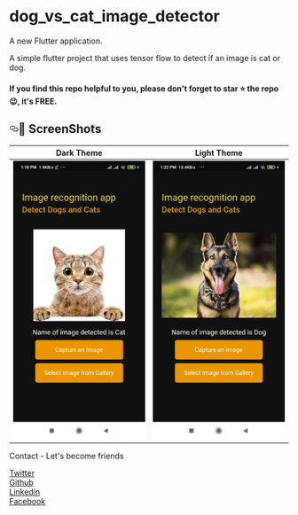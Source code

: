 # dog_vs_cat_image_detector

A new Flutter application.

A simple flutter project that uses tensor flow to detect if an image is cat or dog.

<h4>If you find this repo helpful to you, please don't forget to star ⭐ the repo 😉, it's FREE. </h4>

<p align="center"><h2><a id="user-content--screenshots" class="anchor" aria-hidden="true" href="#-screenshots"><svg class="octicon octicon-link" viewBox="0 0 16 16" version="1.1" width="16" height="16" aria-hidden="true"><path fill-rule="evenodd" d="M4 9h1v1H4c-1.5 0-3-1.69-3-3.5S2.55 3 4 3h4c1.45 0 3 1.69 3 3.5 0 1.41-.91 2.72-2 3.25V8.59c.58-.45 1-1.27 1-2.09C10 5.22 8.98 4 8 4H4c-.98 0-2 1.22-2 2.5S3 9 4 9zm9-3h-1v1h1c1 0 2 1.22 2 2.5S13.98 12 13 12H9c-.98 0-2-1.22-2-2.5 0-.83.42-1.64 1-2.09V6.25c-1.09.53-2 1.84-2 3.25C6 11.31 7.55 13 9 13h4c1.45 0 3-1.69 3-3.5S14.5 6 13 6z"></path></svg></a><g-emoji class="g-emoji" alias="camera_flash" fallback-src="https://github.githubassets.com/images/icons/emoji/unicode/1f4f8.png">📸</g-emoji> ScreenShots</h2></p>
<p align="center">
<table>
<thead>
<tr>
<th align="center">Dark Theme</th>
<th align="center">Light Theme</th>
</tr>
</thead>
<tbody>
<tr>
<td align="center"><a target="_blank" rel="noopener noreferrer" href="https://raw.githubusercontent.com/Wizpna/dog_vs_cat_image_detector/master/screenshots/Screenshot_2021-03-17-13-18-12-723_com.promise.openfoodfacts.jpg"><img src="https://raw.githubusercontent.com/Wizpna/dog_vs_cat_image_detector/master/screenshots/Screenshot_2021-03-17-13-18-12-723_com.promise.openfoodfacts.jpg" alt="" data-canonical-src="https://i.imgur.com/ipUdGyk.png" style="max-width:100%;"></a></td>
<td align="center"><a target="_blank" rel="noopener noreferrer" href="https://raw.githubusercontent.com/Wizpna/dog_vs_cat_image_detector/master/screenshots/Screenshot_2021-03-17-13-22-27-851_com.promise.openfoodfacts.jpg"><img src="https://raw.githubusercontent.com/Wizpna/dog_vs_cat_image_detector/master/screenshots/Screenshot_2021-03-17-13-22-27-851_com.promise.openfoodfacts.jpg" alt="" data-canonical-src="https://i.imgur.com/u1rCsZ8.png" style="max-width:100%;"></a></td>
</tr>


</tbody>
</table>
</p>


Contact - Let's become friends

<a href="https://twitter.com/Promise_Amadi1">Twitter</a></br>
<a href="https://github.com/Wizpna">Github</a></br>
<a href="https://www.linkedin.com/in/promise-amadi-101759a1/">Linkedin</a></br>
<a href="https://www.facebook.com/promise.nzubechi.amadi">Facebook</a>


